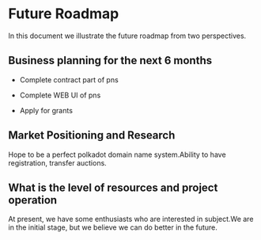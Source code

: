 # Future Roadmap

In this document we illustrate the future roadmap from two perspectives.

## Business planning for the next 6 months

* Complete contract part of pns

* Complete WEB UI of pns

* Apply for grants

## Market Positioning and Research

Hope to be a perfect polkadot domain name system.Ability to have registration, transfer auctions.

## What is the level of resources and project operation

At present, we have some enthusiasts who are interested in subject.We are in the initial stage, but we believe we can do better in the future.